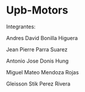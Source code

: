 # Upb-Motors

Integrantes:

Andres David Bonilla Higuera

Jean Pierre Parra Suarez

Antonio Jose Donis Hung

Miguel Mateo Mendoza Rojas

Gleisson Stik Perez Rivera
